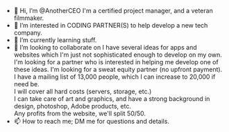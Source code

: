 - 👋 Hi, I’m @AnotherCEO  I'm a certified project manager, and a veteran filmmaker.  
- 👀 I’m interested in CODING PARTNER(S) to help develop a new tech company.  
- 🌱 I’m currently learning stuff.  
- 💞️ I’m looking to collaborate on I have several ideas for apps and websites which I'm just not sophisticated enough to develop on my own. I'm looking for a partner who is interested in helping me develop one of these ideas. I'm looking for a sweat equity partner (no upfront payment).  
I have a mailing list of 13,000 people, which I can increase to 20,000 if need be.  
I will cover all hard costs (servers, storage, etc.)  
I can take care of art and graphics, and have a strong background in design, photoshop, Adobe products, etc.  
Any profits from the website, we'll split 50/50.  
- 📫 How to reach me; DM me for questions and details.  



<!---
AnotherCEO/AnotherCEO is a ✨ special ✨ repository because its `README.md` (this file) appears on your GitHub profile.
You can click the Preview link to take a look at your changes.
--->
